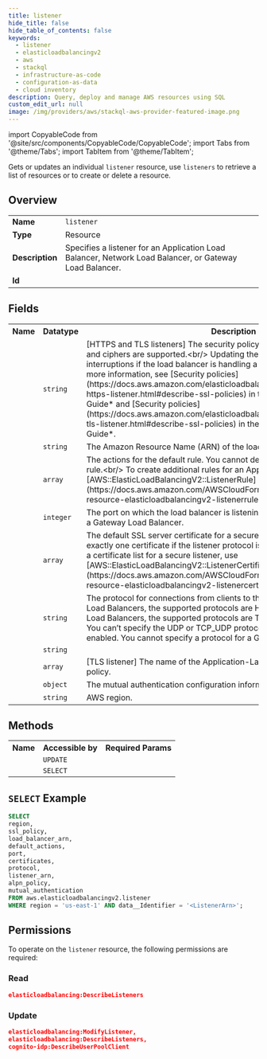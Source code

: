 ```yaml
---
title: listener
hide_title: false
hide_table_of_contents: false
keywords:
  - listener
  - elasticloadbalancingv2
  - aws
  - stackql
  - infrastructure-as-code
  - configuration-as-data
  - cloud inventory
description: Query, deploy and manage AWS resources using SQL
custom_edit_url: null
image: /img/providers/aws/stackql-aws-provider-featured-image.png
---
```


import CopyableCode from '@site/src/components/CopyableCode/CopyableCode';
import Tabs from '@theme/Tabs';
import TabItem from '@theme/TabItem';


Gets or updates an individual <code>listener</code> resource, use <code>listeners</code> to retrieve a list of resources or to create or delete a resource.

## Overview
<table><tbody>
<tr><td><b>Name</b></td><td><code>listener</code></td></tr>
<tr><td><b>Type</b></td><td>Resource</td></tr>
<tr><td><b>Description</b></td><td>Specifies a listener for an Application Load Balancer, Network Load Balancer, or Gateway Load Balancer.</td></tr>
<tr><td><b>Id</b></td><td><CopyableCode code="aws.elasticloadbalancingv2.listener" /></td></tr>
</tbody></table>

## Fields
<table><tbody>
<tr><th>Name</th><th>Datatype</th><th>Description</th></tr>
<tr><td><CopyableCode code="ssl_policy" /></td><td><code>string</code></td><td>&#91;HTTPS and TLS listeners&#93; The security policy that defines which protocols and ciphers are supported.&lt;br&#x2F;&gt; Updating the security policy can result in interruptions if the load balancer is handling a high volume of traffic.&lt;br&#x2F;&gt; For more information, see &#91;Security policies&#93;(https:&#x2F;&#x2F;docs.aws.amazon.com&#x2F;elasticloadbalancing&#x2F;latest&#x2F;application&#x2F;create-https-listener.html#describe-ssl-policies) in the *Application Load Balancers Guide* and &#91;Security policies&#93;(https:&#x2F;&#x2F;docs.aws.amazon.com&#x2F;elasticloadbalancing&#x2F;latest&#x2F;network&#x2F;create-tls-listener.html#describe-ssl-policies) in the *Network Load Balancers Guide*.</td></tr>
<tr><td><CopyableCode code="load_balancer_arn" /></td><td><code>string</code></td><td>The Amazon Resource Name (ARN) of the load balancer.</td></tr>
<tr><td><CopyableCode code="default_actions" /></td><td><code>array</code></td><td>The actions for the default rule. You cannot define a condition for a default rule.&lt;br&#x2F;&gt; To create additional rules for an Application Load Balancer, use &#91;AWS::ElasticLoadBalancingV2::ListenerRule&#93;(https:&#x2F;&#x2F;docs.aws.amazon.com&#x2F;AWSCloudFormation&#x2F;latest&#x2F;UserGuide&#x2F;aws-resource-elasticloadbalancingv2-listenerrule.html).</td></tr>
<tr><td><CopyableCode code="port" /></td><td><code>integer</code></td><td>The port on which the load balancer is listening. You cannot specify a port for a Gateway Load Balancer.</td></tr>
<tr><td><CopyableCode code="certificates" /></td><td><code>array</code></td><td>The default SSL server certificate for a secure listener. You must provide exactly one certificate if the listener protocol is HTTPS or TLS.&lt;br&#x2F;&gt; To create a certificate list for a secure listener, use &#91;AWS::ElasticLoadBalancingV2::ListenerCertificate&#93;(https:&#x2F;&#x2F;docs.aws.amazon.com&#x2F;AWSCloudFormation&#x2F;latest&#x2F;UserGuide&#x2F;aws-resource-elasticloadbalancingv2-listenercertificate.html).</td></tr>
<tr><td><CopyableCode code="protocol" /></td><td><code>string</code></td><td>The protocol for connections from clients to the load balancer. For Application Load Balancers, the supported protocols are HTTP and HTTPS. For Network Load Balancers, the supported protocols are TCP, TLS, UDP, and TCP_UDP. You can’t specify the UDP or TCP_UDP protocol if dual-stack mode is enabled. You cannot specify a protocol for a Gateway Load Balancer.</td></tr>
<tr><td><CopyableCode code="listener_arn" /></td><td><code>string</code></td><td></td></tr>
<tr><td><CopyableCode code="alpn_policy" /></td><td><code>array</code></td><td>&#91;TLS listener&#93; The name of the Application-Layer Protocol Negotiation (ALPN) policy.</td></tr>
<tr><td><CopyableCode code="mutual_authentication" /></td><td><code>object</code></td><td>The mutual authentication configuration information.</td></tr>
<tr><td><CopyableCode code="region" /></td><td><code>string</code></td><td>AWS region.</td></tr>

</tbody></table>

## Methods

<table><tbody>
  <tr>
    <th>Name</th>
    <th>Accessible by</th>
    <th>Required Params</th>
  </tr>
  <tr>
    <td><CopyableCode code="update_resource" /></td>
    <td><code>UPDATE</code></td>
    <td><CopyableCode code="data__Identifier, data__PatchDocument, region" /></td>
  </tr>
  <tr>
    <td><CopyableCode code="get_resource" /></td>
    <td><code>SELECT</code></td>
    <td><CopyableCode code="data__Identifier, region" /></td>
  </tr>
</tbody></table>

## `SELECT` Example
```sql
SELECT
region,
ssl_policy,
load_balancer_arn,
default_actions,
port,
certificates,
protocol,
listener_arn,
alpn_policy,
mutual_authentication
FROM aws.elasticloadbalancingv2.listener
WHERE region = 'us-east-1' AND data__Identifier = '<ListenerArn>';
```


## Permissions

To operate on the <code>listener</code> resource, the following permissions are required:

### Read
```json
elasticloadbalancing:DescribeListeners
```

### Update
```json
elasticloadbalancing:ModifyListener,
elasticloadbalancing:DescribeListeners,
cognito-idp:DescribeUserPoolClient
```

